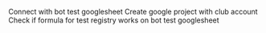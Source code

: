 Connect with bot test googlesheet
Create google project with club account
Check if formula for test registry works on bot test googlesheet